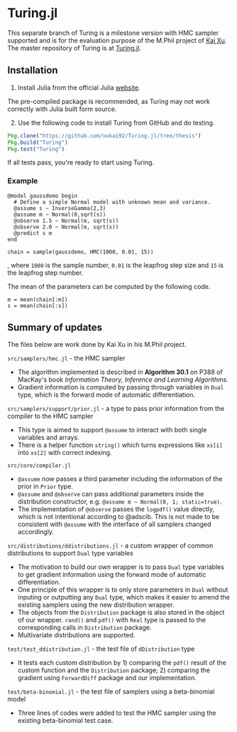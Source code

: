 # Turing.jl

This separate branch of Turing is a milestone version with HMC sampler supported and is for the evaluation purpose of the M.Phil project of [Kai Xu](https://xukai92.github.io). The master repository of Turing is at [Turing.jl](https://github.com/yebai/Turing.jl).

## Installation

1. Install Julia from the official Julia [website](http://julialang.org/downloads/).

  The pre-compiled package is recommended, as Turing may not work correctly with Julia built form source.

2. Use the following code to install Turing from GitHub and do testing.

  ```julia
  Pkg.clone("https://github.com/xukai92/Turing.jl/tree/thesis")
  Pkg.build("Turing")
  Pkg.test("Turing")
  ```

  If all tests pass, you're ready to start using Turing.

### Example
```
@model gaussdemo begin
  # Define a simple Normal model with unknown mean and variance.
  @assume s ~ InverseGamma(2,3)
  @assume m ~ Normal(0,sqrt(s))
  @observe 1.5 ~ Normal(m, sqrt(s))
  @observe 2.0 ~ Normal(m, sqrt(s))
  @predict s m
end

chain = sample(gaussdemo, HMC(1000, 0.01, 15))
```

, where `1000` is the sample number, `0.01` is the leapfrog step size and `15` is the leapfrog step number.

The mean of the parameters can be computed by the following code.

```
m = mean(chain[:m])
s = mean(chain[:s])
```


## Summary of updates

The files below are work done by Kai Xu in his M.Phil project.

`src/samplers/hmc.jl` - the HMC sampler
- The algorithm implemented is described in **Algorithm 30.1** on P388 of MacKay's book _Information Theory, Inference and Learning Algorithms_.
- Gradient information is computed by passing through variables in `Dual` type, which is the forward mode of automatic differentiation.

`src/samplers/support/prior.jl` - a type to pass prior information from the compiler to the HMC sampler
- This type is aimed to support `@assume` to interact with both single variables and arrays.
- There is a helper function `string()` which turns expressions like `xs[i]` into `xs[2]` with correct indexing.

`src/core/compiler.jl`
- `@assume` now passes a third parameter including the information of the prior in `Prior` type.
- `@assume` and `@observe` can pass additional parameters inside the distribution constructor, e.g. `@assume m ~ Normal(0, 1; static=true)`.
- The implementation of `@observe` passes the `logpdf()` value directly, which is not intentional according to @adscib. This is not made to be consistent with `@assume` with the interface of all samplers changed accordingly.

`src/distributions/ddistributions.jl` - a custom wrapper of common distributions to support `Dual` type variables
- The motivation to build our own wrapper is to pass `Dual` type variables to get gradient information using the forward mode of automatic differentiation.
- One principle of this wrapper is to only store parameters in `Dual` without inputing or outputting any `Dual` type, which makes it easier to amend the existing samplers using the new distribution wrapper.
- The objects from the `Distribution` package is also stored in the object of our wrapper. `rand()` and `pdf()` with `Real` type is passed to the corresponding calls in `Distribution` package.
- Multivariate distributions are supported.

`test/test_ddistribution.jl` - the test file of `dDistribution` type
- It tests each custom distribution by 1) comparing the `pdf()` result of the custom function and the `Distribution` package; 2) comparing the gradient using `ForwardDiff` package and our implementation.

`test/beta-binomial.jl` - the test file of samplers using a beta-binomial model
- Three lines of codes were added to test the HMC sampler using the existing beta-binomial test case.
